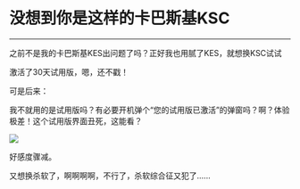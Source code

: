 # 没想到你是这样的卡巴斯基KSC

***

之前不是我的卡巴斯基KES出问题了吗？正好我也用腻了KES，就想换KSC试试

激活了30天试用版，嗯，还不戳！

可是后来：

我不就用的是试用版吗？有必要开机弹个“您的试用版已激活”的弹窗吗？啊？体验极差！这个试用版界面丑死，这能看？

![](https://i.bmp.ovh/imgs/2021/08/513c5031c4bb2140.png)

好感度骤减。

又想换杀软了，啊啊啊啊，不行了，杀软综合征又犯了......